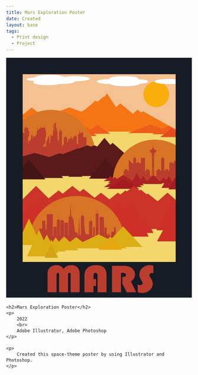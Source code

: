 ```yaml
---
title: Mars Exploration Poster
date: Created
layout: base
tags:
  - Print design
  - Project
---
```


<div class="project_images">
    <img src="images/mars_exploration_poster.jpg" alt="mars_exploration_poster">
 </div>
 
 <div class="project_bio">

    <h2>Mars Exploration Poster</h2>
    <p>
        2022
        <br>
        Adobe Illustrator, Adobe Photoshop
    </p>

    <p>
        Created this space-theme poster by using Illustrator and Photoshop.
    </p>
 </div>